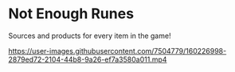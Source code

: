 # Not Enough Runes
Sources and products for every item in the game!



https://user-images.githubusercontent.com/7504779/160226998-2879ed72-2104-44b8-9a26-ef7a3580a011.mp4

